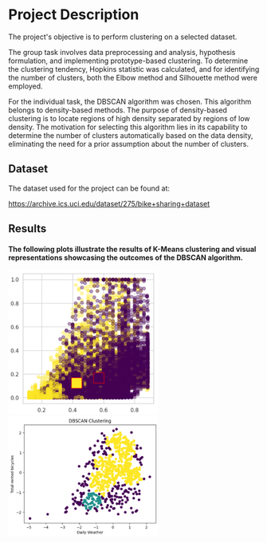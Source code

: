 # Project Description

The project's objective is to perform clustering on a selected dataset.

The group task involves data preprocessing and analysis, hypothesis formulation, and implementing prototype-based clustering. To determine the clustering tendency, Hopkins statistic was calculated, and for identifying the number of clusters, both the Elbow method and Silhouette method were employed.

For the individual task, the DBSCAN algorithm was chosen. This algorithm belongs to density-based methods. The purpose of density-based clustering is to locate regions of high density separated by regions of low density. The motivation for selecting this algorithm lies in its capability to determine the number of clusters automatically based on the data density, eliminating the need for a prior assumption about the number of clusters.

## Dataset

The dataset used for the project can be found at:

https://archive.ics.uci.edu/dataset/275/bike+sharing+dataset

## Results

<p align="center">
    <h4>The following plots illustrate the results of K-Means clustering and visual representations showcasing the outcomes of the DBSCAN algorithm.</h4>
  <img src="./img/kmeans.png" alt="Image 1" width="300" style="margin-right: 10px;">
  <img src="./img/dbscan.png" alt="Image 2" width="300" style="margin-right: 10px;">
</p>
